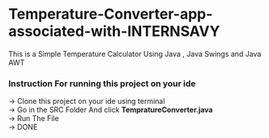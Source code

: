 # Temperature-Converter-app-associated-with-INTERNSAVY
This is a Simple Temperature Calculator Using Java , Java Swings and Java AWT <br>
### Instruction For running this project on your ide <br>
-> Clone this project on your ide using terminal<br>
-> Go in the SRC Folder And click <b>TempratureConverter.java</b><br>
-> Run The File<br>
-> DONE<br>
